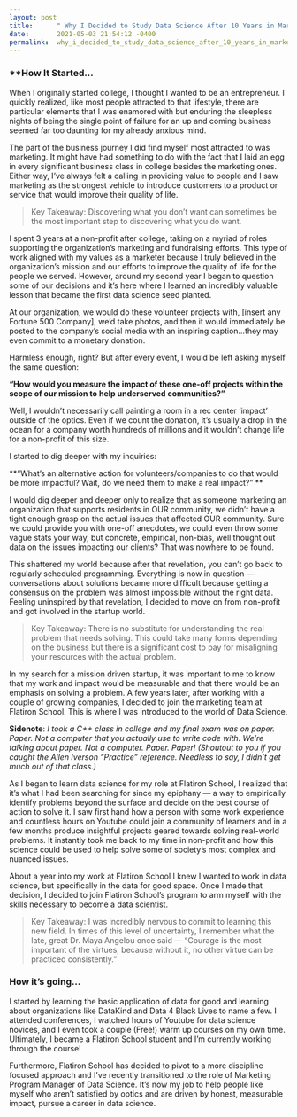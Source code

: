 ```yaml
---
layout: post
title:      " Why I Decided to Study Data Science After 10 Years in Marketing"
date:       2021-05-03 21:54:12 -0400
permalink:  why_i_decided_to_study_data_science_after_10_years_in_marketing
---
```



### **How It Started…

When I originally started college, I thought I wanted to be an entrepreneur. I quickly realized, like most people attracted to that lifestyle, there are particular elements that I was enamored with but enduring the sleepless nights of being the single point of failure for an up and coming business seemed far too daunting for my already anxious mind.

The part of the business journey I did find myself most attracted to was marketing. It might have had something to do with the fact that I laid an egg in every significant business class in college besides the marketing ones. Either way, I’ve always felt a calling in providing value to people and I saw marketing as the strongest vehicle to introduce customers to a product or service that would improve their quality of life.

> Key Takeaway: Discovering what you don’t want can sometimes be the most important step to discovering what you do want.
> 

I spent 3 years at a non-profit after college, taking on a myriad of roles supporting the organization’s marketing and fundraising efforts. This type of work aligned with my values as a marketer because I truly believed in the organization’s mission and our efforts to improve the quality of life for the people we served. However, around my second year I began to question some of our decisions and it’s here where I learned an incredibly valuable lesson that became the first data science seed planted.

At our organization, we would do these volunteer projects with, [insert any Fortune 500 Company], we’d take photos, and then it would immediately be posted to the company’s social media with an inspiring caption…they may even commit to a monetary donation.

Harmless enough, right? But after every event, I would be left asking myself the same question:

**“How would you measure the impact of these one-off projects within the scope of our mission to help underserved communities?”**

Well, I wouldn’t necessarily call painting a room in a rec center ‘impact’ outside of the optics. Even if we count the donation, it’s usually a drop in the ocean for a company worth hundreds of millions and it wouldn’t change life for a non-profit of this size.

I started to dig deeper with my inquiries:

**“What’s an alternative action for volunteers/companies to do that would be more impactful? Wait, do we need them to make a real impact?”
**

I would dig deeper and deeper only to realize that as someone marketing an organization that supports residents in OUR community, we didn’t have a tight enough grasp on the actual issues that affected OUR community. Sure we could provide you with one-off anecdotes, we could even throw some vague stats your way, but concrete, empirical, non-bias, well thought out data on the issues impacting our clients? That was nowhere to be found.

This shattered my world because after that revelation, you can’t go back to regularly scheduled programming. Everything is now in question — conversations about solutions became more difficult because getting a consensus on the problem was almost impossible without the right data. Feeling uninspired by that revelation, I decided to move on from non-profit and got involved in the startup world.

> Key Takeaway: There is no substitute for understanding the real problem that needs solving. This could take many forms depending on the business but there is a significant cost to pay for misaligning your resources with the actual problem.
> 

In my search for a mission driven startup, it was important to me to know that my work and impact would be measurable and that there would be an emphasis on solving a problem. A few years later, after working with a couple of growing companies, I decided to join the marketing team at Flatiron School. This is where I was introduced to the world of Data Science.

**Sidenote**:
*I took a C++ class in college and my final exam was on paper. Paper. Not a computer that you actually use to write code with. We’re talking about paper. Not a computer. Paper. Paper! (Shoutout to you if you caught the Allen Iverson “Practice” reference. Needless to say, I didn’t get much out of that class.)*

As I began to learn data science for my role at Flatiron School, I realized that it’s what I had been searching for since my epiphany — a way to empirically identify problems beyond the surface and decide on the best course of action to solve it. I saw first hand how a person with some work experience and countless hours on Youtube could join a community of learners and in a few months produce insightful projects geared towards solving real-world problems. It instantly took me back to my time in non-profit and how this science could be used to help solve some of society’s most complex and nuanced issues.

About a year into my work at Flatiron School I knew I wanted to work in data science, but specifically in the data for good space. Once I made that decision, I decided to join Flatiron School’s program to arm myself with the skills necessary to become a data scientist.

> Key Takeaway: I was incredibly nervous to commit to learning this new field. In times of this level of uncertainty, I remember what the late, great Dr. Maya Angelou once said — “Courage is the most important of the virtues, because without it, no other virtue can be practiced consistently.”
> 

### How it’s going…

I started by learning the basic application of data for good and learning about organizations like DataKind and Data 4 Black Lives to name a few. I attended conferences, I watched hours of Youtube for data science novices, and I even took a couple (Free!) warm up courses on my own time. Ultimately, I became a Flatiron School student and I’m currently working through the course!

Furthermore, Flatiron School has decided to pivot to a more discipline focused approach and I’ve recently transitioned to the role of Marketing Program Manager of Data Science. It’s now my job to help people like myself who aren’t satisfied by optics and are driven by honest, measurable impact, pursue a career in data science.
